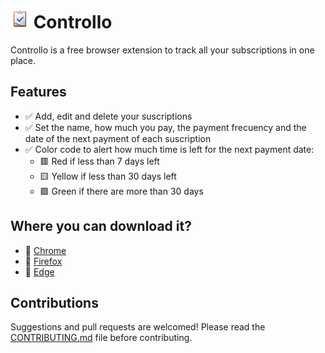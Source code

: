 # <img src="./assets/icon.png" width="30" height="30"> Controllo

Controllo is a free browser extension to track all your subscriptions in one place.

## Features

- ✅ Add, edit and delete your suscriptions
- ✅ Set the name, how much you pay, the payment frecuency and the date of the next payment of each suscription
- ✅ Color code to alert how much time is left for the next payment date:
  - 🟥 Red if less than 7 days left
  - 🟨 Yellow if less than 30 days left
  - 🟩 Green if there are more than 30 days

## Where you can download it?

- 🎁 [Chrome](https://chrome.google.com/webstore/detail/controllo/bodddijlpmhpjplaajoigmejoglnjhif)
- 🎁 [Firefox](https://addons.mozilla.org/es/firefox/addon/controllo/)
- 🎁 [Edge](https://microsoftedge.microsoft.com/addons/detail/controllo/hepodmbgelammobllblgaindjhahghgj)

## Contributions

Suggestions and pull requests are welcomed! Please read the [CONTRIBUTING.md](https://github.com/dlcastillop/controllo/blob/main/CONTRIBUTING.md) file before contributing.

